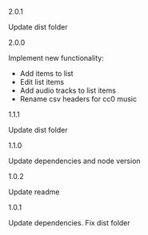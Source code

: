 2.0.1

Update dist folder

2.0.0

Implement new functionality:

- Add items to list
- Edit list items
- Add audio tracks to list items
- Rename csv headers for cc0 music

1.1.1

Update dist folder

1.1.0

Update dependencies and node version

1.0.2

Update readme

1.0.1

Update dependencies. Fix dist folder
